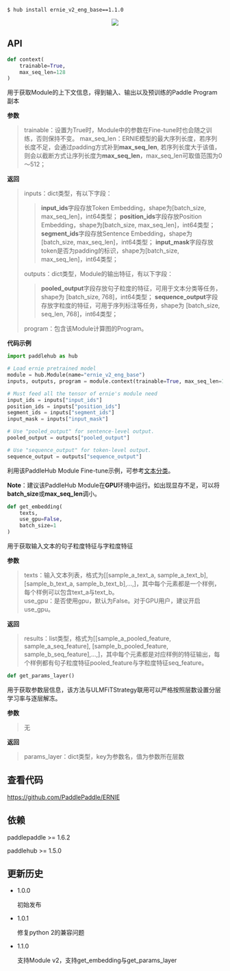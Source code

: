 ```shell
$ hub install ernie_v2_eng_base==1.1.0
```
<p align="center">
<img src="https://paddlehub.bj.bcebos.com/paddlehub-img%2Fernie_v2_eng_base_framework.PNG" hspace='10'/> <br />
</p>

## API
```python
def context(
    trainable=True,
    max_seq_len=128
)
```
用于获取Module的上下文信息，得到输入、输出以及预训练的Paddle Program副本

**参数**
> trainable：设置为True时，Module中的参数在Fine-tune时也会随之训练，否则保持不变。
> max_seq_len：ERNIE模型的最大序列长度，若序列长度不足，会通过padding方式补到**max_seq_len**, 若序列长度大于该值，则会以截断方式让序列长度为**max_seq_len**，max_seq_len可取值范围为0～512；

**返回**
> inputs：dict类型，有以下字段：
> >**input_ids**字段存放Token Embedding，shape为\[batch_size, max_seq_len\]，int64类型；
> >**position_ids**字段存放Position Embedding，shape为\[batch_size, max_seq_len\]，int64类型；
> >**segment_ids**字段存放Sentence Embedding，shape为\[batch_size, max_seq_len\]，int64类型；
> >**input_mask**字段存放token是否为padding的标识，shape为\[batch_size, max_seq_len\]，int64类型；
>
> outputs：dict类型，Module的输出特征，有以下字段：
> >**pooled_output**字段存放句子粒度的特征，可用于文本分类等任务，shape为 \[batch_size, 768\]，int64类型；
> >**sequence_output**字段存放字粒度的特征，可用于序列标注等任务，shape为 \[batch_size, seq_len, 768\]，int64类型；
>
>  program：包含该Module计算图的Program。

**代码示例**

```python
import paddlehub as hub

# Load ernie pretrained model
module = hub.Module(name="ernie_v2_eng_base")
inputs, outputs, program = module.context(trainable=True, max_seq_len=128)

# Must feed all the tensor of ernie's module need
input_ids = inputs["input_ids"]
position_ids = inputs["position_ids"]
segment_ids = inputs["segment_ids"]
input_mask = inputs["input_mask"]

# Use "pooled_output" for sentence-level output.
pooled_output = outputs["pooled_output"]

# Use "sequence_output" for token-level output.
sequence_output = outputs["sequence_output"]
```
利用该PaddleHub Module Fine-tune示例，可参考[文本分类](https://github.com/PaddlePaddle/PaddleHub/tree/release/v1.4.0/demo/text-classification)。

**Note**：建议该PaddleHub Module在**GPU**环境中运行。如出现显存不足，可以将**batch_size**或**max_seq_len**调小。


```python
def get_embedding(
    texts,
    use_gpu=False,
    batch_size=1
)
```

用于获取输入文本的句子粒度特征与字粒度特征

**参数**

> texts：输入文本列表，格式为[[sample_a_text_a, sample_a_text_b], [sample_b_text_a, sample_b_text_b],…,]，其中每个元素都是一个样例，每个样例可以包含text_a与text_b。  
> use_gpu：是否使用gpu，默认为False。对于GPU用户，建议开启use_gpu。  

**返回**  

> results：list类型，格式为[[sample_a_pooled_feature, sample_a_seq_feature], [sample_b_pooled_feature, sample_b_seq_feature],…,]，其中每个元素都是对应样例的特征输出，每个样例都有句子粒度特征pooled_feature与字粒度特征seq_feature。
>

```python
def get_params_layer()
```

用于获取参数层信息，该方法与ULMFiTStrategy联用可以严格按照层数设置分层学习率与逐层解冻。

**参数**

> 无

**返回**

> params_layer：dict类型，key为参数名，值为参数所在层数



##   查看代码

https://github.com/PaddlePaddle/ERNIE


## 依赖

paddlepaddle >= 1.6.2

paddlehub >= 1.5.0

## 更新历史

* 1.0.0

  初始发布

* 1.0.1

  修复python 2的兼容问题

* 1.1.0

  支持Module v2，支持get_embedding与get_params_layer
